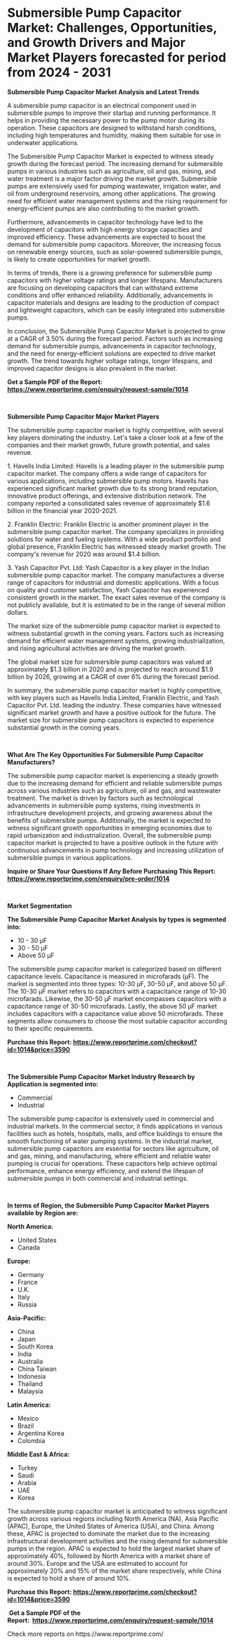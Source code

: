 <p><h1>Submersible Pump Capacitor Market: Challenges, Opportunities, and Growth Drivers and Major Market Players forecasted for period from 2024 - 2031</h1></p><p><strong>Submersible Pump Capacitor Market Analysis and Latest Trends</strong></p>
<p><p>A submersible pump capacitor is an electrical component used in submersible pumps to improve their startup and running performance. It helps in providing the necessary power to the pump motor during its operation. These capacitors are designed to withstand harsh conditions, including high temperatures and humidity, making them suitable for use in underwater applications.</p><p>The Submersible Pump Capacitor Market is expected to witness steady growth during the forecast period. The increasing demand for submersible pumps in various industries such as agriculture, oil and gas, mining, and water treatment is a major factor driving the market growth. Submersible pumps are extensively used for pumping wastewater, irrigation water, and oil from underground reservoirs, among other applications. The growing need for efficient water management systems and the rising requirement for energy-efficient pumps are also contributing to the market growth.</p><p>Furthermore, advancements in capacitor technology have led to the development of capacitors with high energy storage capacities and improved efficiency. These advancements are expected to boost the demand for submersible pump capacitors. Moreover, the increasing focus on renewable energy sources, such as solar-powered submersible pumps, is likely to create opportunities for market growth.</p><p>In terms of trends, there is a growing preference for submersible pump capacitors with higher voltage ratings and longer lifespans. Manufacturers are focusing on developing capacitors that can withstand extreme conditions and offer enhanced reliability. Additionally, advancements in capacitor materials and designs are leading to the production of compact and lightweight capacitors, which can be easily integrated into submersible pumps.</p><p>In conclusion, the Submersible Pump Capacitor Market is projected to grow at a CAGR of 3.50% during the forecast period. Factors such as increasing demand for submersible pumps, advancements in capacitor technology, and the need for energy-efficient solutions are expected to drive market growth. The trend towards higher voltage ratings, longer lifespans, and improved capacitor designs is also prevalent in the market.</p></p>
<p><strong>Get a Sample PDF of the Report:&nbsp; <a href="https://www.reportprime.com/enquiry/request-sample/1014">https://www.reportprime.com/enquiry/request-sample/1014</a></strong></p>
<p>&nbsp;</p>
<p><strong>Submersible Pump Capacitor Major Market Players</strong></p>
<p><p>The submersible pump capacitor market is highly competitive, with several key players dominating the industry. Let's take a closer look at a few of the companies and their market growth, future growth potential, and sales revenue.</p><p>1. Havells India Limited: Havells is a leading player in the submersible pump capacitor market. The company offers a wide range of capacitors for various applications, including submersible pump motors. Havells has experienced significant market growth due to its strong brand reputation, innovative product offerings, and extensive distribution network. The company reported a consolidated sales revenue of approximately $1.6 billion in the financial year 2020-2021.</p><p>2. Franklin Electric: Franklin Electric is another prominent player in the submersible pump capacitor market. The company specializes in providing solutions for water and fueling systems. With a wide product portfolio and global presence, Franklin Electric has witnessed steady market growth. The company's revenue for 2020 was around $1.4 billion.</p><p>3. Yash Capacitor Pvt. Ltd: Yash Capacitor is a key player in the Indian submersible pump capacitor market. The company manufactures a diverse range of capacitors for industrial and domestic applications. With a focus on quality and customer satisfaction, Yash Capacitor has experienced consistent growth in the market. The exact sales revenue of the company is not publicly available, but it is estimated to be in the range of several million dollars.</p><p>The market size of the submersible pump capacitor market is expected to witness substantial growth in the coming years. Factors such as increasing demand for efficient water management systems, growing industrialization, and rising agricultural activities are driving the market growth.</p><p>The global market size for submersible pump capacitors was valued at approximately $1.3 billion in 2020 and is projected to reach around $1.9 billion by 2026, growing at a CAGR of over 6% during the forecast period.</p><p>In summary, the submersible pump capacitor market is highly competitive, with key players such as Havells India Limited, Franklin Electric, and Yash Capacitor Pvt. Ltd. leading the industry. These companies have witnessed significant market growth and have a positive outlook for the future. The market size for submersible pump capacitors is expected to experience substantial growth in the coming years.</p></p>
<p>&nbsp;</p>
<p><strong>What Are The Key Opportunities For Submersible Pump Capacitor Manufacturers?</strong></p>
<p><p>The submersible pump capacitor market is experiencing a steady growth due to the increasing demand for efficient and reliable submersible pumps across various industries such as agriculture, oil and gas, and wastewater treatment. The market is driven by factors such as technological advancements in submersible pump systems, rising investments in infrastructure development projects, and growing awareness about the benefits of submersible pumps. Additionally, the market is expected to witness significant growth opportunities in emerging economies due to rapid urbanization and industrialization. Overall, the submersible pump capacitor market is projected to have a positive outlook in the future with continuous advancements in pump technology and increasing utilization of submersible pumps in various applications.</p></p>
<p><strong>Inquire or Share Your Questions If Any Before Purchasing This Report: <a href="https://www.reportprime.com/enquiry/pre-order/1014">https://www.reportprime.com/enquiry/pre-order/1014</a></strong></p>
<p>&nbsp;</p>
<p><strong>Market Segmentation</strong></p>
<p><strong>The Submersible Pump Capacitor Market Analysis by types is segmented into:</strong></p>
<p><ul><li>10 - 30 μF</li><li>30 - 50 μF</li><li>Above 50 μF</li></ul></p>
<p><p>The submersible pump capacitor market is categorized based on different capacitance levels. Capacitance is measured in microfarads (μF). The market is segmented into three types: 10-30 μF, 30-50 μF, and above 50 μF. The 10-30 μF market refers to capacitors with a capacitance range of 10-30 microfarads. Likewise, the 30-50 μF market encompasses capacitors with a capacitance range of 30-50 microfarads. Lastly, the above 50 μF market includes capacitors with a capacitance value above 50 microfarads. These segments allow consumers to choose the most suitable capacitor according to their specific requirements.</p></p>
<p><strong>Purchase this Report:&nbsp;<a href="https://www.reportprime.com/checkout?id=1014&price=3590">https://www.reportprime.com/checkout?id=1014&price=3590</a></strong></p>
<p>&nbsp;</p>
<p><strong>The Submersible Pump Capacitor Market Industry Research by Application is segmented into:</strong></p>
<p><ul><li>Commercial</li><li>Industrial</li></ul></p>
<p><p>The submersible pump capacitor is extensively used in commercial and industrial markets. In the commercial sector, it finds applications in various facilities such as hotels, hospitals, malls, and office buildings to ensure the smooth functioning of water pumping systems. In the industrial market, submersible pump capacitors are essential for sectors like agriculture, oil and gas, mining, and manufacturing, where efficient and reliable water pumping is crucial for operations. These capacitors help achieve optimal performance, enhance energy efficiency, and extend the lifespan of submersible pumps in both commercial and industrial settings.</p></p>
<p>&nbsp;</p>
<p><strong>In terms of Region, the Submersible Pump Capacitor Market Players available by Region are:</strong></p>
<p>
    <p> <strong> North America: </strong>
        <ul>
            <li>United States</li>
            <li>Canada</li>
        </ul>
        </p> 
    <p> <strong> Europe: </strong>
        <ul>
            <li>Germany</li>
            <li>France</li>
            <li>U.K.</li>
            <li>Italy</li>
            <li>Russia</li>
        </ul>
        </p> 
    <p> <strong> Asia-Pacific: </strong>
        <ul>
            <li>China</li>
            <li>Japan</li>
            <li>South Korea</li>
            <li>India</li>
            <li>Australia</li>
            <li>China Taiwan</li>
            <li>Indonesia</li>
            <li>Thailand</li>
            <li>Malaysia</li>
        </ul>
        </p> 
    <p> <strong> Latin America: </strong>
        <ul>
            <li>Mexico</li>
            <li>Brazil</li>
            <li>Argentina Korea</li>
            <li>Colombia</li>
        </ul>
        </p> 
    <p> <strong> Middle East & Africa: </strong>
        <ul>
            <li>Turkey</li>
            <li>Saudi</li>
            <li>Arabia</li>
            <li>UAE</li>
            <li>Korea</li>
        </ul>
    </p>
    </p>
<p><p>The submersible pump capacitor market is anticipated to witness significant growth across various regions including North America (NA), Asia Pacific (APAC), Europe, the United States of America (USA), and China. Among these, APAC is projected to dominate the market due to the increasing infrastructural development activities and the rising demand for submersible pumps in the region. APAC is expected to hold the largest market share of approximately 40%, followed by North America with a market share of around 30%. Europe and the USA are estimated to account for approximately 20% and 15% of the market share respectively, while China is expected to hold a share of around 10%.</p></p>
<p><strong>Purchase this Report: <a href="https://www.reportprime.com/checkout?id=1014&price=3590">https://www.reportprime.com/checkout?id=1014&price=3590</a></strong></p>
<p>&nbsp;<strong>Get a Sample PDF of the Report:&nbsp;&nbsp;<a href="https://www.reportprime.com/enquiry/request-sample/1014">https://www.reportprime.com/enquiry/request-sample/1014</a></strong></p>
<p><strong></strong></p>
<p>Check more reports on https://www.reportprime.com/</p>